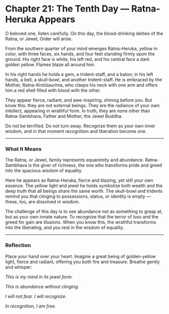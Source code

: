 # Chapter 21: The Tenth Day — Ratna-Heruka Appears

O beloved one, listen carefully. On this day, the blood-drinking deities of the Ratna, or Jewel, Order will arise.

From the southern quarter of your mind emerges Ratna-Heruka, yellow in color, with three faces, six hands, and four feet standing firmly upon the ground. His right face is white, his left red, and his central face a dark golden yellow. Flames blaze all around him.

In his right hands he holds a gem, a trident-staff, and a baton; in his left hands, a bell, a skull-bowl, and another trident-staff. He is embraced by the Mother, Ratna-Krotiśaurima, who clasps his neck with one arm and offers him a red shell filled with blood with the other.

They appear fierce, radiant, and awe-inspiring, shining before you. But know this: they are not external beings. They are the radiance of your own intellect, appearing in wrathful form. In truth, they are none other than Ratna-Sambhava, Father and Mother, the Jewel Buddha.

Do not be terrified. Do not turn away. Recognize them as your own inner wisdom, and in that moment recognition and liberation become one.

---

### What It Means

The Ratna, or Jewel, family represents equanimity and abundance. Ratna-Sambhava is the giver of richness, the one who transforms pride and greed into the spacious wisdom of equality.

Here he appears as Ratna-Heruka, fierce and blazing, yet still your own essence. The yellow light and jewel he holds symbolize both wealth and the deep truth that all beings share the same worth. The skull-bowl and tridents remind you that clinging to possessions, status, or identity is empty — these, too, are dissolved in wisdom.

The challenge of this day is to see abundance not as something to grasp at, but as your own innate nature. To recognize that the terror of loss and the greed for gain are illusions. When you know this, the wrathful transforms into the liberating, and you rest in the wisdom of equality.

---

### Reflection

Place your hand over your heart. Imagine a great being of golden-yellow light, fierce and radiant, offering you both fire and treasure. Breathe gently and whisper:

*This is my mind in its jewel form.*

*This is abundance without clinging.*

*I will not fear. I will recognize.*

*In recognition, I am free.*
